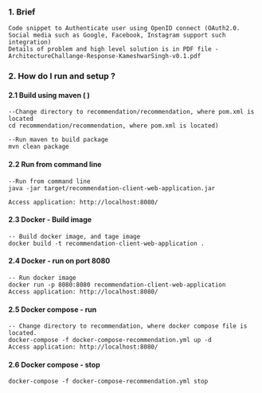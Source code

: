 ### 1. Brief  
    Code snippet to Authenticate user using OpenID connect (OAuth2.0. Social media such as Google, Facebook, Instagram support such integration)
    Details of problem and high level solution is in PDF file - ArchitectureChallange-Response-KameshwarSingh-v0.1.pdf

### 2. How do I run and setup ?
#### 2.1  Build using maven ( )
    
    --Change directory to recommendation/recommendation, where pom.xml is located
    cd recommendation/recommendation, where pom.xml is located)
    
    --Run maven to build package
    mvn clean package 
    
#### 2.2 Run from command line 
    
    --Run from command line
    java -jar target/recommendation-client-web-application.jar
    
    Access application: http://localhost:8080/
    

#### 2.3 Docker - Build image
    
    -- Build docker image, and tage image
    docker build -t recommendation-client-web-application .
    

#### 2.4 Docker - run on port 8080
    -- Run docker image
    docker run -p 8080:8080 recommendation-client-web-application
    Access application: http://localhost:8080/
    
    
#### 2.5 Docker compose - run

    -- Change directory to recommendation, where docker compose file is located.
    docker-compose -f docker-compose-recommendation.yml up -d
    Access application: http://localhost:8080/
    
    
#### 2.6 Docker compose - stop
    docker-compose -f docker-compose-recommendation.yml stop
     
